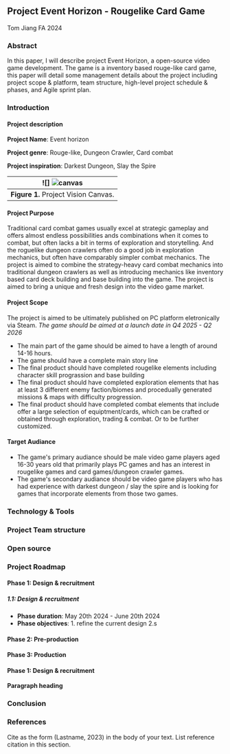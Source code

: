 ## Project Event Horizon - Rougelike Card Game
Tom Jiang
FA 2024

### Abstract 

In this paper, I will describe project Event Horizon, a open-source video game development. The game is a inventory based rouge-like card game, this paper will detail some management details about the project including project scope & platform, team structure, high-level project schedule & phases, and Agile sprint plan. 

### Introduction

#### Project description

**Project Name**: Event horizon 

**Project genre**: Rouge-like, Dungeon Crawler, Card combat

**Project inspiration**: Darkest Dungeon, Slay the Spire

| ![] ![canvas](https://github.com/Tomjiang2421/Project-Management-_-Jiang/assets/112019184/2c9c3695-f934-4ffd-8651-8fb4af4ac730)| 
| :--: |
| <b>Figure 1.</b> Project Vision Canvas. |   

#### Project Purpose
Traditional card combat games usually excel at strategic gameplay and offers almost endless possibilities ands combinations when it comes to combat, but often lacks a bit in terms of exploration and storytelling. And the roguelike dungeon crawlers often do a good job in exploration mechanics, but often have comparably simpler combat mechanics. The project is aimed to combine the strategy-heavy card combat mechanics into traditional dungeon crawlers as well as introducing mechanics like inventory based card deck building and base building into the game. The project is aimed to bring a unique and fresh design into the video game market.

#### Project Scope
The project is aimed to be ultimately published on PC platform eletronically via Steam. _The game should be aimed at a launch date in Q4 2025 - Q2 2026_ 
- The main part of the game should be aimed to have a length of around 14-16 hours.
- The game should have a complete main story line
- The final product should have completed rougelike elements including character skill prograssion and base building
- The final product should have completed exploration elements that has at least 3 different enemy faction/biomes and procedually generated missions & maps with difficulty progression.
- The final product should have completed combat elements that include offer a large selection of equiptment/cards, which can be crafted or obtained through exploration, trading & combat. Or to be further customized.

#### Target Audiance
- The game's primary audiance should be male video game players aged 16-30 years old that primarily plays PC games and has an interest in rougelike games and card games/dungeon crawler games. 
- The game's secondary audiance should be video game players who has had experience with darkest dungeon / slay the spire and is looking for games that incorporate elements from those two games. 

### Technology & Tools


### Project Team structure

### Open source

### Project Roadmap

#### Phase 1: Design & recruitment
##### 1.1: Design & recruitment
- **Phase duration**: May 20th 2024 -  June 20th 2024
- **Phase objectives**: 1. refine the current design
2.s

#### Phase 2: Pre-production

#### Phase 3: Production

#### Phase 1: Design & recruitment


__Paragraph heading__         

[Comment_6]: <> (begin your text two spaces after the last underscore in the previous line)


### Conclusion      

[Comment_7]: <> (begin your text here)


### References     

[Comment_8]: <> (begin your reference list here. Cite as author, year in main text. Reference link should correpond with link in Comment 2  Use any format you wish -- MLA, APA, etc.)

Cite as the form (Lastname, 2023) in the body of your text. List reference citation in this section. 



[Comment_4]: <> (Insert Figure with caption here)
